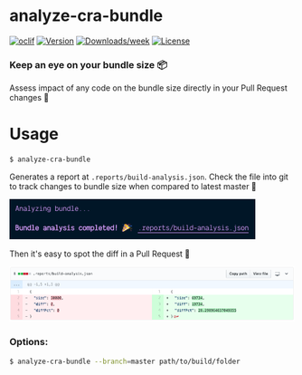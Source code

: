analyze-cra-bundle
==================

[![oclif](https://img.shields.io/badge/cli-oclif-brightgreen.svg)](https://oclif.io)
[![Version](https://img.shields.io/npm/v/analyze-cra-bundle.svg)](https://npmjs.org/package/analyze-cra-bundle)
[![Downloads/week](https://img.shields.io/npm/dw/analyze-cra-bundle.svg)](https://npmjs.org/package/analyze-cra-bundle)
[![License](https://img.shields.io/npm/l/analyze-cra-bundle.svg)](https://github.com/petecorreia/analyze-cra-bundle/blob/master/package.json)


### Keep an eye on your bundle size 📦

Assess impact of any code on the bundle size directly in your Pull Request changes 🔎

# Usage

```bash
$ analyze-cra-bundle
```

Generates a report at `.reports/build-analysis.json`. Check the file into git to track changes to bundle size when compared to latest master 🎉

<img width="435" src="media/screenshot-output.png" alt="Output screenshot">

Then it's easy to spot the diff in a Pull Request 👀

<img width="700" src="media/screenshot-PR.png" alt="Pull Request screenshot">

### Options:

```bash
$ analyze-cra-bundle --branch=master path/to/build/folder
```

